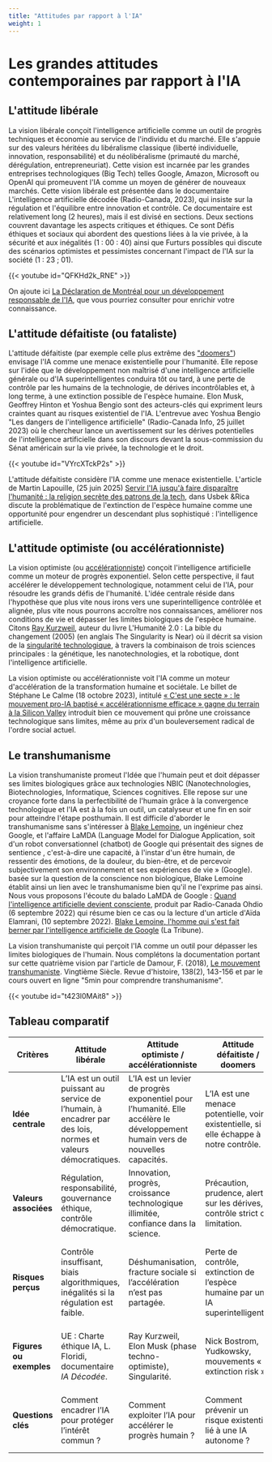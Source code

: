 ```yaml
---
title: "Attitudes par rapport à l'IA"
weight: 1
---
```


# Les grandes attitudes contemporaines par rapport à l'IA

## L'attitude libérale

La vision libérale conçoit l'intelligence artificielle comme un outil de progrès
techniques et économie au service de l'individu et du marché. Elle s'appuie sur
des valeurs héritées du libéralisme classique (liberté individuelle, innovation,
responsabilité) et du néolibéralisme (primauté du marché, dérégulation,
entrepreneuriat). Cette vision est incarnée par les grandes entreprises
technologiques (Big Tech) telles Google, Amazon, Microsoft ou OpenAI qui
promeuvent l'IA comme un moyen de générer de nouveaux marchés. Cette vision
libérale est présentée dans le documentaire L'intelligence artificielle décodée
(Radio-Canada, 2023), qui insiste sur la régulation et l'équilibre entre
innovation et contrôle. Ce documentaire est relativement long (2 heures), mais
il est divisé en sections. Deux sections couvrent davantage les aspects
critiques et éthiques. Ce sont Défis éthiques et sociaux qui abordent des
questions liées à la vie privée, à la sécurité et aux inégalités (1 : 00 : 40)
ainsi que Furturs possibles qui discute des scénarios optimistes et pessimistes
concernant l'impact de l'IA sur la société (1 : 23 ; 01).

{{< youtube id="QFKHd2k_RNE" >}}

On ajoute ici [La Déclaration de Montréal pour un développement responsable de
l'IA](https://droit.cairn.info/article/RAI_077_0067), que vous pourriez
consulter pour enrichir votre connaissance.

## L'attitude défaitiste (ou fataliste)

L'attitude défaitiste (par exemple celle plus extrême des
["doomers"](https://fr.wikipedia.org/wiki/Doomer)) envisage l'IA comme une
menace existentielle pour l'humanité. Elle repose sur l'idée que le
développement non maîtrisé d'une intelligence artificielle générale ou d'IA
superintelligentes conduira tôt ou tard, à une perte de contrôle par les humains
de la technologie, de dérives incontrôlables et, à long terme, à une extinction
possible de l'espèce humaine. Elon Musk, Geoffrey Hinton et Yoshua Bengio sont
des acteurs-clés qui expriment leurs craintes quant au risques existentiel de
l'IA. L'entrevue avec Yoshua Bengio "Les dangers de l'intelligence artificielle"
(Radio-Canada Info, 25 juillet 2023) où le chercheur lance un avertissement sur
les dérives potentielles de l'intelligence artificielle dans son discours devant
la sous-commission du Sénat américain sur la vie privée, la technologie et le
droit.

{{< youtube id="VYrcXTckP2s" >}}

L'attitude défaitiste considère l'IA comme une menace existentielle. L'article de
Martin Lapouille, (25 juin 2025) [Servir l'IA jusqu'à faire disparaître
l'humanité : la religion secrète des patrons de la
tech](https://usbeketrica.com/fr/article/servir-l-ia-jusqu-a-disparaitre-la-religion-secrete-des-milliardaires-de-la-tech-qui-menace-notre-humanite),
dans Usbek &Rica discute la problématique de l'extinction de l'espèce humaine
comme une opportunité pour engendrer un descendant plus sophistiqué :
l'intelligence artificielle.

## L'attitude optimiste (ou accélérationniste)

La vision optimiste (ou
 [accélérationniste](https://fr.wikipedia.org/wiki/Acc%C3%A9l%C3%A9rationnisme))
conçoit l'intelligence artificielle comme un moteur de progrès exponentiel.
Selon cette perspective, il faut accélérer le développement technologique,
notamment celui de l'IA, pour résoudre les grands défis de l'humanité. L'idée
centrale réside dans l'hypothèse que plus vite nous irons vers une
superintelligence contrôlée et alignée, plus vite nous pourrons accroître nos
connaissances, améliorer nos conditions de vie et dépasser les limites
biologiques de l'espèce humaine. Citons [Ray
Kurzweil](https://fr.wikipedia.org/wiki/Raymond_Kurzweil), auteur du livre
L'Humanité 2.0 : La bible du changement (2005) (en anglais The Singularity is
Near) où il décrit sa vision de la [singularité
technologique](https://fr.wikipedia.org/wiki/Singularit%C3%A9_technologique), à
travers la combinaison de trois sciences principales : la génétique, les
nanotechnologies, et la robotique, dont l'intelligence artificielle.

La vision optimiste ou accélérationniste voit l'IA comme un moteur
d'accélération de la transformation humaine et sociétale. Le billet de Stéphane
Le Calme (18 octobre 2023), intitulé [« C'est une secte » : le mouvement pro-IA
baptisé « accélérationnisme efficace » gagne du terrain à la Silicon
Valley](https://intelligence-artificielle.developpez.com/actu/349680/-C-est-une-secte-le-mouvement-pro-IA-baptise-accelerationnisme-efficace-gagne-du-terrain-a-la-Silicon-Valley-Ses-adeptes-pronent-une-croissance-technologique-sans-limites/)
introduit bien ce mouvement qui prône une croissance technologique sans limites,
même au prix d'un bouleversement radical de l'ordre social actuel.

## Le transhumanisme

La vision transhumaniste promeut l'Idée que l'humain peut et doit dépasser ses
limites biologiques grâce aux technologies NBIC (Nanotechnologies,
Biotechnologies, Informatique, Sciences cognitives. Elle repose sur une croyance
forte dans la perfectibilité de l'humain grâce à la convergence technologique et
l'IA est à la fois un outil, un catalyseur et une fin en soir pour atteindre
l'étape posthumain. Il est difficile d'aborder le transhumanisme sans
s'intéresser à [Blake
Lemoine](https://usbeketrica.com/fr/article/un-ingenieur-de-google-suspendu-apres-avoir-affirme-qu-une-ia-etait-douee-de-sensibilite),
un ingénieur chez Google, et l'affaire LaMDA (Language Model for Dialogue
Application, soit d'un robot conversationnel (chatbot) de Google qui présentait
des signes de sentience , c'est-à-dire une capacité, à l'instar d'un être
humain, de ressentir des émotions, de la douleur, du bien-être, et de percevoir
subjectivement son environnement et ses expériences de vie » (Google). basée sur
la question de la conscience non biologique, Blake Lemoine établit ainsi un lien
avec le transhumanisme bien qu'il ne l'exprime pas ainsi. Nous vous proposons
l'écoute du balado LaMDA de Google : [Quand l'intelligence artificielle devient
consciente](https://ici.radio-canada.ca/ohdio/premiere/emissions/moteur-de-recherche/segments/chronique/413723/science-fiction-blake-lemoine-ai),
produit par Radio-Canada Ohdio (6 septembre 2022) qui résume bien ce cas ou la
lecture d'un article d'Aïda Elamrani, (10 septembre 2022). [Blake Lemoine,
l'homme qui s'est fait berner par l'intelligence artificielle de
Google](https://www.latribune.fr/opinions/tribunes/blake-lemoine-l-homme-qui-s-est-fait-berner-par-l-intelligence-artificielle-de-google-927289.html)
(La Tribune).

La vision transhumaniste qui perçoit l'IA comme un outil pour dépasser les
limites biologiques de l'humain. Nous complétons la documentation portant sur
cette quatrième vision par l'article de Damour, F. (2018), [Le mouvement
transhumaniste](https://shs.cairn.info/article/VING_138_0143?tab=texte-integral). Vingtième Siècle. Revue d'histoire, 138(2), 143-156 et par le cours ouvert en ligne "5min pour comprendre transhumanisme".

{{< youtube id="t423l0MAit8" >}}

## Tableau comparatif

| Critères          | Attitude libérale                                                                                   | Attitude optimiste / accélérationniste                                                                       | Attitude défaitiste / doomers                                                                    | Vision transhumaniste                                                                                           |
|-------------------|--------------------------------------------------------------------------------------------------|-------------------------------------------------------------------------------------------------------------|------------------------------------------------------------------------------------------------|---------------------------------------------------------------------------------------------------------------|
| **Idée centrale** | L’IA est un outil puissant au service de l’humain, à encadrer par des lois, normes et valeurs démocratiques. | L’IA est un levier de progrès exponentiel pour l’humanité. Elle accélère le développement humain vers de nouvelles capacités. | L’IA est une menace potentielle, voire existentielle, si elle échappe à notre contrôle.        | L’IA est un vecteur pour dépasser les limites biologiques de l’humain, vers une coévolution humain-machine.   |
| **Valeurs associées** | Régulation, responsabilité, gouvernance éthique, contrôle démocratique.                               | Innovation, progrès, croissance technologique illimitée, confiance dans la science.                         | Précaution, prudence, alerte sur les dérives, contrôle strict ou limitation.                   | Dépassement de l’humain, augmentation, immortalité numérique, fusion bio-techno.                               |
| **Risques perçus** | Contrôle insuffisant, biais algorithmiques, inégalités si la régulation est faible.                      | Déshumanisation, fracture sociale si l’accélération n’est pas partagée.                                     | Perte de contrôle, extinction de l’espèce humaine par une IA superintelligente.                 | Perte d’identité humaine, éthique floue sur l’augmentation ou la modification du vivant.                        |
| **Figures ou exemples** | UE : Charte éthique IA, L. Floridi, documentaire *IA Décodée*.                                        | Ray Kurzweil, Elon Musk (phase techno-optimiste), Singularité.                                              | Nick Bostrom, Yudkowsky, mouvements « extinction risk ».                                      | More & Vita-More, *Homo Digitalis* (ARTE), débats sur l’« homme augmenté ».                                     |
| **Questions clés** | Comment encadrer l’IA pour protéger l’intérêt commun ?                                                   | Comment exploiter l’IA pour accélérer le progrès humain ?                                                   | Comment prévenir un risque existentiel lié à une IA autonome ?                                 | Jusqu’où voulons-nous aller dans le dépassement des limites humaines ?                                          |
